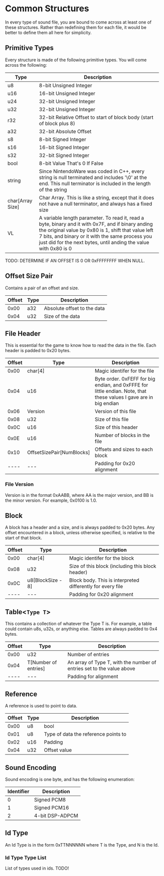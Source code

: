 # Common Structures
In every type of sound file, you are bound to come across at least one of these structures. Rather than redefining them for each file, it would be better to define them all here for simplicity.

## Primitive Types
Every structure is made of the following primitive types. You will come across the following:

| **Type** | **Description** |
|----------|-----------------|
|u8|8-bit Unsigned Integer|
|u16|16-bit Unsigned Integer|
|u24|32-bit Unsigned Integer|
|u32|32-bit Unsigned Integer|
|r32|32-bit Relative Offset to start of block body (start of block plus 8)|
|a32|32-bit Absolute Offset|
|s8|8-bit Signed Integer|
|s16|16-bit Signed Integer|
|s32|32-bit Signed Integer|
|bool|8-bit Value That's 0 If False|
|string|Since NintendoWare was coded in C++, every string is null terminated and includes '\0' at the end. This null terminator is included in the length of the string|
|char[Array Size]|Char Array. This is like a string, except that it does not have a null terminator, and always has a fixed size|
|VL|A variable length parameter. To read it, read a byte, binary and it with 0x7F, and if binary anding the original value by 0x80 is 1, shift that value left 7 bits, and binary or it with the same process you just did for the next bytes, until anding the value with 0x80 is 0|

TODO: DETERMINE IF AN OFFSET IS 0 OR 0xFFFFFFFF WHEN NULL.

## Offset Size Pair
Contains a pair of an offset and size.

| **Offset** | **Type** | **Description** |
|------------|----------|-----------------|
|0x00|a32|Absolute offset to the data|
|0x04|u32|Size of the data|

## File Header
This is essential for the game to know how to read the data in the file. Each header is padded to 0x20 bytes.

| **Offset** | **Type** | **Description** |
|------------|----------|-----------------|
|0x00|char[4]|Magic identifer for the file|
|0x04|u16|Byte order. 0xFEFF for big endian, and 0xFFFE for little endian. Note, that these values I gave are in big endian|
|0x06|Version|Version of this file|
|0x08|u32|Size of this file|
|0x0C|u16|Size of this header|
|0x0E|u16|Number of blocks in the file|
|0x10|OffsetSizePair[NumBlocks]|Offsets and sizes to each block|
|----|---|Padding for 0x20 alignment|

### File Version
Version is in the format 0xAABB, where AA is the major version, and BB is the minor version. For example, 0x0100 is 1.0.

## Block
A block has a header and a size, and is always padded to 0x20 bytes. Any offset encountered in a block, unless otherwise specified, is relative to the start of that block.

| **Offset** | **Type** | **Description** |
|------------|----------|-----------------|
|0x00|char[4]|Magic identifer for the block|
|0x08|u32|Size of this block (including this block header)|
|0x0C|u8[BlockSize - 8]|Block body. This is interpreted differently for every file|
|----|---|Padding for 0x20 alignment|

## Table<`Type T`>
This contains a collection of whatever the Type T is. For example, a table could contain u8s, u32s, or anything else. Tables are always padded to 0x4 bytes.

| **Offset** | **Type** | **Description** |
|------------|----------|-----------------|
|0x00|u32|Number of entries|
|0x04|T[Number of entries]|An array of Type T, with the number of entries set to the value above|
|----|---|Padding for alignment|

## Reference
A reference is used to point to data.

| **Offset** | **Type** | **Description** |
|------------|----------|-----------------|
|0x00|u8|bool|If the offset is relative to the start of the block body (start of the block plus 8)|
|0x01|u8|Type of data the reference points to|
|0x02|u16|Padding|
|0x04|u32|Offset value|

## Sound Encoding
Sound encoding is one byte, and has the following enumeration:

| **Identifier** | **Description** |
|----------------|-----------------|
|0|Signed PCM8|
|1|Signed PCM16|
|2|4-bit DSP-ADPCM|

## Id Type
An Id Type is in the form 0xTTNNNNNN where T is the Type, and N is the Id.

### Id Type Type List
List of types used in ids. TODO!